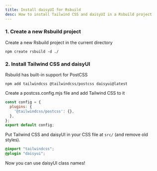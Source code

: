 ```yaml
---
title: Install daisyUI for Rsbuild
desc: How to install Tailwind CSS and daisyUI in a Rsbuild project
---
```


### 1. Create a new Rsbuild project

Create a new Rsbuild project in the current directory

```sh:Terminal
npm create rsbuild -d ./
```

### 2. Install Tailwind CSS and daisyUI

Rsbuild has built-in support for PostCSS

```sh:Terminal
npm add tailwindcss @tailwindcss/postcss daisyui@latest
```

Create a postcss.config.mjs file and add Tailwind CSS to it

```js:postcss.config.mjs
const config = {
  plugins: {
    '@tailwindcss/postcss': {},
  },
};
export default config;
```

Put Tailwind CSS and daisyUI in your CSS file at `src/` (and remove old styles).
  
```postcss:src/App.css
@import "tailwindcss";
@plugin "daisyui";
```

Now you can use daisyUI class names!
